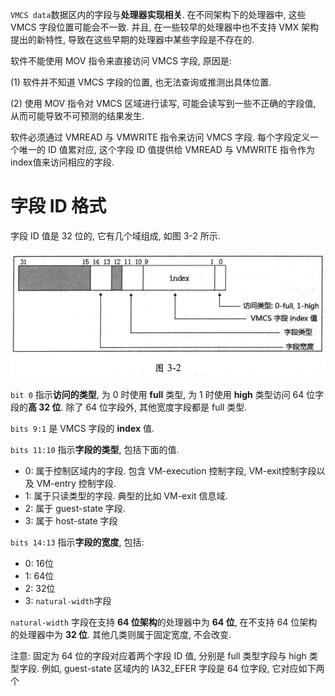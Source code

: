 
`VMCS data`数据区内的字段与**处理器实现相关**. 在不同架构下的处理器中, 这些 VMCS 字段位置可能会不一致. 并且, 在一些较早的处理器中也不支持 VMX 架构提出的新特性, 导致在这些早期的处理器中某些字段是不存在的.

软件不能使用 MOV 指令来直接访问 VMCS 字段, 原因是:

(1) 软件并不知道 VMCS 字段的位置, 也无法查询或推测出具体位置.

(2) 使用 MOV 指令对 VMCS 区域进行读写, 可能会读写到一些不正确的字段值, 从而可能导致不可预测的结果发生.

软件必须通过 VMREAD 与 VMWRITE 指令来访问 VMCS 字段. 每个字段定义一个唯一的 ID 值累对应, 这个字段 ID 值提供给 VMREAD 与 VMWRITE 指令作为index值来访问相应的字段.

# 字段 ID 格式

字段 ID 值是 32 位的, 它有几个域组成, 如图 3-2 所示.

![2020-02-25-20-43-06.png](./images/2020-02-25-20-43-06.png)

`bit 0` 指示**访问的类型**, 为 0 时使用 **full** 类型, 为 1 时使用 **high** 类型访问 64 位字段的**高 32 位**. 除了 64 位字段外, 其他宽度字段都是 full 类型. 

`bits 9:1` 是 VMCS 字段的 **index** 值.

`bits 11:10` 指示**字段的类型**, 包括下面的值.

- 0: 属于控制区域内的字段. 包含 VM-execution 控制字段, VM-exit控制字段以及 VM-entry 控制字段.
- 1: 属于只读类型的字段. 典型的比如 VM-exit 信息域.
- 2: 属于 guest-state 字段.
- 3: 属于 host-state 字段

`bits 14:13` 指示**字段的宽度**, 包括:

- 0: 16位
- 1: 64位
- 2: 32位
- 3: `natural-width`字段

`natural-width` 字段在支持 **64 位架构**的处理器中为 **64 位**, 在不支持 64 位架构的处理器中为 **32 位**. 其他几类则属于固定宽度, 不会改变.

注意: 固定为 64 位的字段对应着两个字段 ID 值, 分别是 full 类型字段与 high 类型字段. 例如, guest-state 区域内的 IA32_EFER 字段是 64 位字段, 它对应如下两个